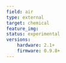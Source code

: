 ```yaml
---
field: air
type: external
target: chemical
feature_img:
status: experimental
versions:
    hardware: 2.1+
    firmware: 0.9.8+
---
```

